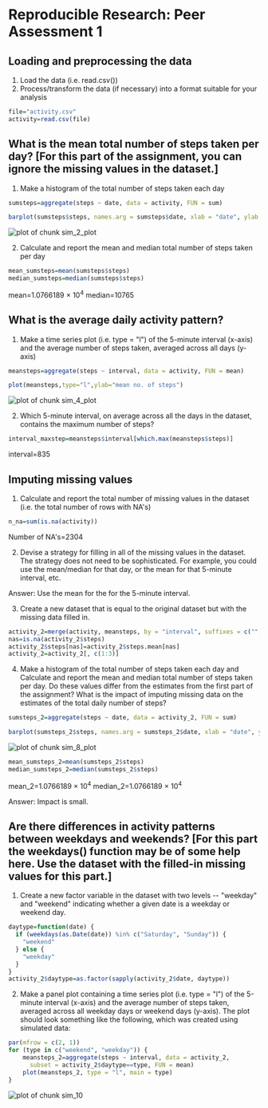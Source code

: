 # Reproducible Research: Peer Assessment 1
 
## Loading and preprocessing the data

1. Load the data (i.e. read.csv())
2. Process/transform the data (if necessary) into a format suitable for your analysis


```r
file="activity.csv"
activity=read.csv(file)
```
## What is the mean total number of steps taken per day? [For this part of the assignment, you can ignore the missing values in the dataset.]

1. Make a histogram of the total number of steps taken each day


```r
sumsteps=aggregate(steps ~ date, data = activity, FUN = sum)
```

```r
barplot(sumsteps$steps, names.arg = sumsteps$date, xlab = "date", ylab = "no. of steps")
```

![plot of chunk sim_2_plot](figure/sim_2_plot-1.png) 

2. Calculate and report the mean and median total number of steps taken per day


```r
mean_sumsteps=mean(sumsteps$steps)
median_sumsteps=median(sumsteps$steps)
```
mean=1.0766189 &times; 10<sup>4</sup>
median=10765

## What is the average daily activity pattern?

1. Make a time series plot (i.e. type = "l") of the 5-minute interval (x-axis) and the average number of steps taken, averaged across all days (y-axis)


```r
meansteps=aggregate(steps ~ interval, data = activity, FUN = mean)
```

```r
plot(meansteps,type="l",ylab="mean no. of steps")
```

![plot of chunk sim_4_plot](figure/sim_4_plot-1.png) 

2. Which 5-minute interval, on average across all the days in the dataset, contains the maximum number of steps?


```r
interval_maxstep=meansteps$interval[which.max(meansteps$steps)]
```
interval=835

## Imputing missing values

1. Calculate and report the total number of missing values in the dataset (i.e. the total number of rows with NA's)


```r
n_na=sum(is.na(activity))
```
Number of NA's=2304

2. Devise a strategy for filling in all of the missing values in the dataset. The strategy does not need to be sophisticated. For example, you could use the mean/median for that day, or the mean for that 5-minute interval, etc.

Answer: Use the mean for the for the 5-minute interval.

3. Create a new dataset that is equal to the original dataset but with the missing data filled in.


```r
activity_2=merge(activity, meansteps, by = "interval", suffixes = c("", ".mean"))
nas=is.na(activity_2$steps)
activity_2$steps[nas]=activity_2$steps.mean[nas]
activity_2=activity_2[, c(1:3)]
```

4. Make a histogram of the total number of steps taken each day and Calculate and report the mean and median total number of steps taken per day. Do these values differ from the estimates from the first part of the assignment? What is the impact of imputing missing data on the estimates of the total daily number of steps?


```r
sumsteps_2=aggregate(steps ~ date, data = activity_2, FUN = sum)
```

```r
barplot(sumsteps_2$steps, names.arg = sumsteps_2$date, xlab = "date", ylab = "no. of steps")
```

![plot of chunk sim_8_plot](figure/sim_8_plot-1.png) 

```r
mean_sumsteps_2=mean(sumsteps_2$steps)
median_sumsteps_2=median(sumsteps_2$steps)
```
mean_2=1.0766189 &times; 10<sup>4</sup>
median_2=1.0766189 &times; 10<sup>4</sup>

Answer: Impact is small.

## Are there differences in activity patterns between weekdays and weekends? [For this part the weekdays() function may be of some help here. Use the dataset with the filled-in missing values for this part.]

1. Create a new factor variable in the dataset with two levels -- "weekday" and "weekend" indicating whether a given date is a weekday or weekend day.


```r
daytype=function(date) {
  if (weekdays(as.Date(date)) %in% c("Saturday", "Sunday")) {
    "weekend"
  } else {
    "weekday"
  }
}
activity_2$daytype=as.factor(sapply(activity_2$date, daytype))
```

2. Make a panel plot containing a time series plot (i.e. type = "l") of the 5-minute interval (x-axis) and the average number of steps taken, averaged across all weekday days or weekend days (y-axis). The plot should look something like the following, which was created using simulated data:


```r
par(mfrow = c(2, 1))
for (type in c("weekend", "weekday")) {
    meansteps_2=aggregate(steps ~ interval, data = activity_2, 
      subset = activity_2$daytype==type, FUN = mean)
    plot(meansteps_2, type = "l", main = type)
}
```

![plot of chunk sim_10](figure/sim_10-1.png) 
